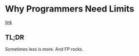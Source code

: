 # Why Programmers Need Limits

[link](https://medium.com/@cscalfani/why-programmers-need-limits-3d96e1a0a6db)

## TL;DR

Sometimes less is more. And FP rocks.
